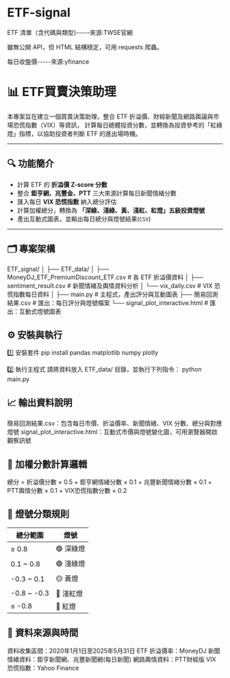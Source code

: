 # ETF-signal

ETF 清單（含代碼與類型)-----來源:TWSE官網

雖無公開 API，但 HTML 結構穩定，可用 requests 爬蟲。


每日收盤價-----來源:yfinance

##
# 📊 ETF買賣決策助理

本專案旨在建立一個買賣決策助理，整合 ETF 折溢價、財經新聞及網路輿論與市場恐慌指數（VIX）等資訊，
計算每日總體投資分數，並轉換為投資參考的「紅綠燈」指標，以協助投資者判斷 ETF 的進出場時機。

---

## 🔍 功能簡介

- 計算 ETF 的 **折溢價 Z-score 分數** 
- 整合 **鉅亨網、兆豐金、PTT** 三大來源計算每日新聞情緒分數  
- 匯入每日 **VIX 恐慌指數** 納入總分評估  
- 計算加權總分，轉換為 **「深綠、淺綠、黃、淺紅、紅燈」五級投資燈號**  
- 產出互動式圖表，並輸出每日總分與燈號結果(`CSV`)

---

## 🗂️ 專案架構

ETF_signal/
│
├── ETF_data/
│ ├── MoneyDJ_ETF_PremiumDiscount_ETF.csv # 各 ETF 折溢價資料
│ ├── sentiment_result.csv # 新聞情緒及輿情資料分析
│ └── vix_daily.csv # VIX 恐慌指數每日資料
│
├── main.py # 主程式，產出評分與互動圖表
├── 簡易回測結果.csv # 匯出：每日評分與燈號檔案
└── signal_plot_interactive.html # 匯出：互動式燈號圖表

## ⚙️ 安裝與執行

1️⃣ 安裝套件
pip install pandas matplotlib numpy plotly

2️⃣ 執行主程式
請將資料放入 ETF_data/ 目錄，並執行下列指令：
python main.py

## 📈 輸出資料說明
簡易回測結果.csv：包含每日市價、折溢價率、新聞情緒、VIX 分數、總分與對應燈號
signal_plot_interactive.html：互動式市價與燈號變化圖，可用瀏覽器開啟觀察訊號

## 🧮 加權分數計算邏輯

總分 = 
  折溢價分數 × 0.5 +
  鉅亨網情緒分數 × 0.1 +
  兆豐新聞情緒分數 × 0.1 +
  PTT輿情分數 × 0.1 +
  VIX恐慌指數分數 × 0.2

## 🚦 燈號分類規則

| 總分範圍         | 燈號       |
|-----------------|------------|
| ≥ 0.8           | 🟢 深綠燈  |
| 0.1 ~ 0.8       | 🟢 淺綠燈  |
| -0.3 ~ 0.1      | 🟡 黃燈    |
| -0.8 ~ -0.3     | 🔴 淺紅燈  |
| ≤ -0.8          | 🔴 紅燈    |

## 📌 資料來源與時間
資料收集區間：2020年1月1日至2025年5月31日
ETF 折溢價率：MoneyDJ
新聞情緒資料：鉅亨新聞網、兆豐新聞網(每日新聞)
網路輿情資料：PTT財經版
VIX 恐慌指數：Yahoo Finance 

